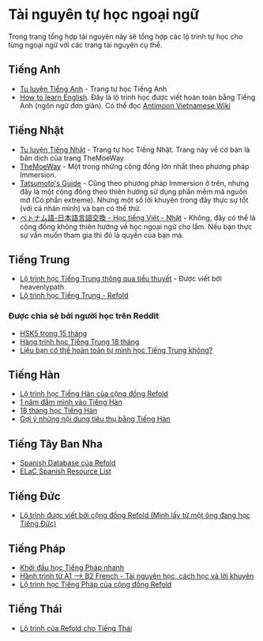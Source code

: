 # Tài nguyên tự học ngoại ngữ

Trong trang tổng hợp tài nguyên này sẽ tổng hợp các lộ trình tự học cho từng ngoại ngữ với các trang tài nguyên cụ thể. 

## Tiếng Anh
- [Tu luyện Tiếng Anh](https://daihocmo.github.io/tieng-anh/) - Trang tự học Tiếng Anh
- [How to learn English](https://www.antimoon.com/how/howtolearn.htm). Đây là lộ trình học được viết hoàn toàn bằng Tiếng Anh (ngôn ngữ đơn giản). Có thể đọc [Antimoon Vietnamese Wiki](https://www.antimoon.com/wiki/Vietnamese)


## Tiếng Nhật
- [Tu luyện Tiếng Nhật](https://daihocmo.github.io/tieng-nhat/) - Trang tự học Tiếng Nhật. Trang này về cơ bản là bản dịch của trang TheMoeWay.
- [TheMoeWay](https://learnjapanese.moe/) - Một trong những cộng đồng lớn nhất theo phương pháp Immersion. 
- [Tatsumoto's Guide](https://tatsumoto-ren.github.io/) - Cũng theo phương pháp Immersion ở trên, nhưng đây là một cộng đồng theo thiên hướng sử dụng phần mềm mã nguồn mở (Có phần extreme). Nhưng một số lời khuyên trong đây thực sự tốt (với cá nhân mình) và bạn có thể thử.
- [ベトナム語-日本語言語交換 - Học tiếng Việt - Nhật](https://discord.com/invite/RqAFdzkee5) - Không, đây có thể là cộng đồng không thiên hướng về học ngoại ngữ cho lắm. Nếu bạn thực sự vẫn muốn tham gia thì đó là quyền của bạn mà.

## Tiếng Trung
- [Lộ trình học Tiếng Trung thông qua tiểu thuyết](https://heavenlypath.notion.site/Comprehensive-Reading-Guide-from-Beginner-to-Native-Novels-b3d6abd583a944a397b4fbbb81e0c38c) - Được viết bởi heavenlypath
- [Lộ trình học Tiếng Trung - Refold](https://docs.google.com/document/d/1GylRRx3zaY9sZbZEkKbzqVDkMAaey0pVDSC8_yCICMU/edit#heading=h.rze1k14yugtx)

### Được chia sẻ bởi người học trên Reddit
- [HSK5 trong 15 tháng](https://reddit.com/r/ChineseLanguage/comments/py5hkh/hsk_5_in_15_months_all_the_tools_tips_and)
- [Hàng trình học Tiếng Trung 18 tháng](https://reddit.com/r/ChineseLanguage/comments/x5fu73/my_18_month_chinese_learning_journey/) 
- [Liệu bạn có thể hoàn toàn tự mình học Tiếng Trung không?](https://reddit.com/r/ChineseLanguage/comments/9q5at4/is_it_possible_to_study_chinese_by_yourself/) 

## Tiếng Hàn

- [Lộ trình học Tiếng Hàn của cộng đồng Refold](https://docs.google.com/document/d/1Fuh6Ifoy3OcwzzY7AbKOK4EkrcRQBriMd2FrgyR6yMw/edit#heading=h.rze1k14yugtx)
- [1 năm đắm mình vào Tiếng Hàn](https://reddit.com/r/Refold/comments/ul704c/1_year_of_korean_immersion_learning/)
- [18 tháng học Tiếng Hàn](https://discuss.whatever.social/r/ajatt/comments/r4ayrk/success_i_got_n1_equivalent_in_korean_in_under_18/)
- [Gợi ý những nội dung tiêu thụ bằng Tiếng Hàn](https://reddit.com/r/Refold/comments/kykmco/korean_my_alltime_favourite_media_recommendations/)

## Tiếng Tây Ban Nha
- [Spanish Database của Refold](https://docs.google.com/spreadsheets/d/14jDPnA1btp1XOIA1bFd39X9C0rfJBFc9BS6csjVFl6g/edit?gid=925299791#gid=925299791) 
- [ELaC Spanish Resource List](https://docs.google.com/document/d/1e1FgmIAYscBqaEguiBGlMSPYivg5WJfKW3VcdNamZeE/edit#heading=h.f57gzwaub2fb)

## Tiếng Đức
- [Lộ trình được viết bởi cộng đồng Refold (Mình lấy từ một ông đang học Tiếng Đức)](https://docs.google.com/document/d/1IGx750jT85cUzmMCZ2P7hSKZtA0vfKNxCrU968A6AXk/edit#heading=h.rze1k14yugtx) 

## Tiếng Pháp
- [Khởi đầu học Tiếng Pháp nhanh](https://www.reddit.com/r/Refold/comments/md9yk9/a_quickstart_guide_for_french_or_how_to_get_to/)
- [Hành trình từ A1 –> B2 French - Tài nguyên học, cách học và lời khuyên](https://reddit.com/r/learnfrench/comments/nzf9zq/a1_b2_french_how_i_did_it_and_my_resources/)
- [Lộ trình học Tiếng Pháp của cộng đồng Refold](https://docs.google.com/document/d/1lcc5v2y8m-s7b5P6OI5xtvZiPUULohxyP1rN8hrtuig/edit#heading=h.u5sjchklxrt0)


## Tiếng Thái
- [Lộ trình của Refold cho Tiếng Thái](https://refold.link/thai)
